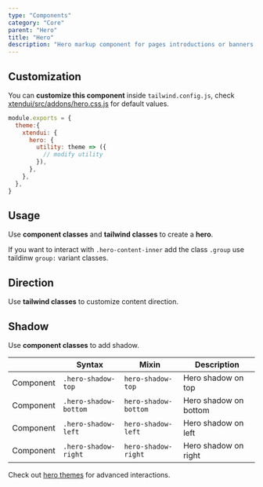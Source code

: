 ```yaml
---
type: "Components"
category: "Core"
parent: "Hero"
title: "Hero"
description: "Hero markup component for pages introductions or banners."
---
```


## Customization

You can **customize this component** inside `tailwind.config.js`, check [xtendui/src/addons/hero.css.js](https://github.com/minimit/xtendui/blob/master/src/addons/hero.css.js) for default values.

```jsx
module.exports = {
  theme:{
    xtendui: {
      hero: {
        utility: theme => ({
          // modify utility
        }),
      },
    },
  },
}
```

## Usage

Use **component classes** and **tailwind classes** to create a **hero**.

If you want to interact with `.hero-content-inner` add the class `.group` use taildinw `group:` variant classes.

<demo>
  <demovanilla src="vanilla/components/core/hero/usage">
  </demovanilla>
</demo>

## Direction

Use **tailwind classes** to customize content direction.

<demo>
  <demovanilla src="vanilla/components/core/hero/direction">
  </demovanilla>
</demo>

## Shadow

Use **component classes** to add shadow.

<div class="table-scroll">

|               | Syntax                          | Mixin               | Description                   |
| ----------------------- | ----------------------------------------- | ----------------------------- | ----------------------------- |
| Component                  | `.hero-shadow-top`                     | `hero-shadow-top`                | Hero shadow on top            |
| Component                  | `.hero-shadow-bottom`                     | `hero-shadow-bottom`                | Hero shadow on bottom            |
| Component                  | `.hero-shadow-left`                     | `hero-shadow-left`                | Hero shadow on left            |
| Component                  | `.hero-shadow-right`                     | `hero-shadow-right`                | Hero shadow on right            |

</div>

<demo>
  <demovanilla src="vanilla/components/core/hero/shadow">
  </demovanilla>
</demo>

Check out [hero themes](/themes/by-type/hero) for advanced interactions.
